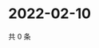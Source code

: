 # 2022-02-10

共 0 条

<!-- BEGIN WEIBO -->
<!-- 最后更新时间 Thu Feb 10 2022 00:20:48 GMT+0800 (China Standard Time) -->

<!-- END WEIBO -->
